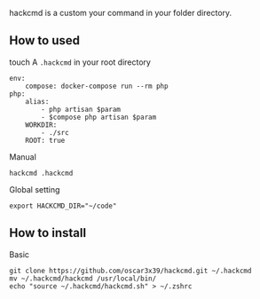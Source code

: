 hackcmd is a custom your command in your folder directory.

## How to used

touch A `.hackcmd` in your root directory
```
env:
    compose: docker-compose run --rm php
php:
    alias:
        - php artisan $param
        - $compose php artisan $param
    WORKDIR:
        - ./src
    ROOT: true
```

Manual
```
hackcmd .hackcmd
```

Global setting
```
export HACKCMD_DIR="~/code"
```


## How to install
Basic
```
git clone https://github.com/oscar3x39/hackcmd.git ~/.hackcmd
mv ~/.hackcmd/hackcmd /usr/local/bin/
echo "source ~/.hackcmd/hackcmd.sh" > ~/.zshrc
```